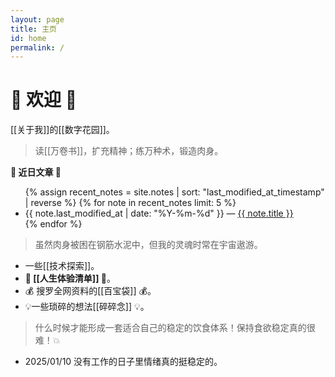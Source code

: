```yaml
---
layout: page
title: 主页
id: home
permalink: /
---
```


# 🎉 欢迎 🎉

[[关于我]]的[[数字花园]]。

>读[[万卷书]]，扩充精神；练万种术，锻造肉身。

<strong>🧐 近日文章 🧐</strong>

<ul>
  {% assign recent_notes = site.notes | sort: "last_modified_at_timestamp" | reverse %}
  {% for note in recent_notes limit: 5 %}
    <li>
      {{ note.last_modified_at | date: "%Y-%m-%d" }} — <a class="internal-link" href="{{ site.baseurl }}{{ note.url }}">{{ note.title }}</a>
    </li>
  {% endfor %}
</ul>

<style>
  .wrapper {
    max-width: 46em;
  }
</style>

>虽然肉身被困在钢筋水泥中，但我的灵魂时常在宇宙遨游。

- 一些[[技术探索]]。
- **🧾 [[人生体验清单]] 🧾**。
- 💰 搜罗全网资料的[[百宝袋]] 💰。
- 💡一些琐碎的想法[[碎碎念]] 💡。

> 什么时候才能形成一套适合自己的稳定的饮食体系！保持食欲稳定真的很难！💥

- 2025/01/10 没有工作的日子里情绪真的挺稳定的。
